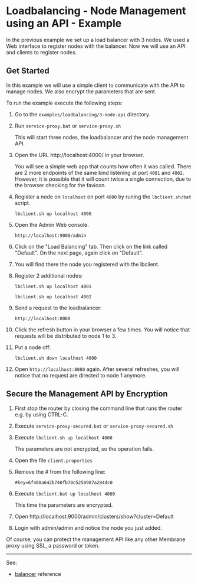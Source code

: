 # Loadbalancing - Node Management using an API - Example

In the previous example we set up a load balancer with 3 nodes. We used a Web interface to register nodes with the balancer. Now we will use an API and clients to register nodes.    


## Get Started 

In this example we will use a simple client to communicate with the API to manage nodes. We also encrypt the parameters
that are sent.

To run the example execute the following steps:

1. Go to the `examples/loadbalancing/3-node-api` directory.

2. Run `service-proxy.bat` or `service-proxy.sh`

   This will start three nodes, the loadbalancer and the node management API.

3. Open the URL http://localhost:4000/ in your browser.

    You will see a simple web app that counts how often it was called. There are 2 more endpoints of the same kind listening at port `4001` and `4002`. However, it is possible that it will count twice a single connection, due to the browser checking for the favicon.

4. Register a node on `localhost` on port `4000` by runing the `lbclient.sh/bat` script.

    `lbclient.sh up localhost 4000`

5. Open the Admin Web console. 

    `http://localhost:9000/admin`

6. Click on the "Load Balancing" tab. Then click on the link called "Default". On the next page, again click on "Default".

7. You will find there the node you registered with the lbclient.

8. Register 2 additional nodes:

   `lbclient.sh up localhost 4001`
   
   `lbclient.sh up localhost 4002`

10. Send a request to the loadbalancer: 

    `http://localhost:8080`

11. Click the refresh button in your browser a few times. You will notice that requests will be distributed to node 1 to 3.

12. Put a node off:

    `lbclient.sh down localhost 4000`

13. Open `http://localhost:8080` again. After several refreshes, you will notice that no request are directed to node 1 anymore.  



## Secure the Management API by Encryption 

1. First stop the router by closing the command line that runs the router e.g. by using CTRL-C.

2. Execute `service-proxy-secured.bat` or `service-proxy-secured.sh`

3. Execute `lbclient.sh up localhost 4000`

    The parameters are not encrypted, so the operation fails.

4. Open the file `client.properties`

5. Remove the # from the following line:

    `#key=6f488a642b740fb70c5250987a284dc0`

6. Execute `lbclient.bat up localhost 4000`

    This time the parameters are encrypted.

7. Open http://localhost:9000/admin/clusters/show?cluster=Default

8. Login with admin/admin and notice the node you just added.


Of course, you can protect the management API like any other Membrane proxy using SSL, a password or token.

---
See:
- [balancer](https://membrane-soa.org/api-gateway-doc/current/configuration/reference/balancer.htm) reference

